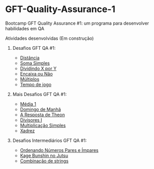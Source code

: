 # GFT-Quality-Assurance-1
Bootcamp GFT Quality Assurance #1: um programa para desenvolver habilidades em QA

Atividades desenvolvidas  (Em construção)

1. Desafios GFT QA #1:

    - [Distância](/Desafios-GFT-QA-%231)
    - [Soma Simples](/Desafios-GFT-QA-%231)
    - [Dividindo X por Y](/Desafios-GFT-QA-%231)
    - [Encaixa ou Não](/Desafios-GFT-QA-%231)
    - [Múltiplos](/Desafios-GFT-QA-%231)
    - [Tempo de jogo](/Desafios-GFT-QA-%231)

2. Mais Desafios GFT QA #1:

    - [Média 1](/MaisDesafios-GFT-QA-%231)
    - [Domingo de Manhã](/MaisDesafios-GFT-QA-%231)
    - [A Resposta de Theon](/MaisDesafios-GFT-QA-%231)
    - [Divisores I](/MaisDesafios-GFT-QA-%231)
    - [Multiplicação Simples](/MaisDesafios-GFT-QA-%231)
    - [Xadrez](/MaisDesafios-GFT-QA-%231)

3. Desafios Intermediários GFT QA #1: 

    - [Ordenando Números Pares e Ímpares](/DesafiosIntermediários-GFT-QA-%231)
    - [Kage Bunshin no Jutsu](/DesafiosIntermediários-GFT-QA-%231)
    - [Combinação de strings](/DesafiosIntermediários-GFT-QA-%231)

